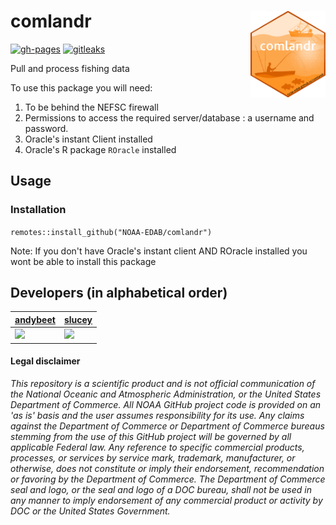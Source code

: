 # comlandr <img src="man/figures/logo.png" align="right" width="120" /> 

[![gh-pages](https://github.com/NOAA-EDAB/comlandr/actions/workflows/pkgdown.yaml/badge.svg)](https://github.com/NOAA-EDAB/comlandr/actions/workflows/pkgdown.yaml)
[![gitleaks](https://github.com/NOAA-EDAB/comlandr/workflows/gitleaks/badge.svg)](https://github.com/NOAA-EDAB/comlandr/actions)

Pull and process fishing data

To use this package you will need:

1. To be behind the NEFSC firewall
2. Permissions to access the required server/database : a username and password.
3. Oracle's instant Client installed
4. Oracle's R package `ROracle` installed

## Usage

### Installation

```remotes::install_github("NOAA-EDAB/comlandr")```

Note: If you don't have Oracle's instant client AND ROracle installed you wont be able to install this package

## Developers (in alphabetical order)

| [andybeet](https://github.com/andybeet)                                                         | [slucey](https://github.com/slucey)                                                                                                    |
|-------------------------------------------------------------------------------------------------|----------------------------------------------------------------------------------------------------------------------------------------|
| [![](https://avatars1.githubusercontent.com/u/22455149?s=100&v=4)](https://github.com/andybeet) | [![](https://avatars.githubusercontent.com/u/5578254?s=100&u=cd59cd654cab73ea583c697145bfe062222355cd&v=4)](https://github.com/slucey) |


#### Legal disclaimer

*This repository is a scientific product and is not official
communication of the National Oceanic and Atmospheric Administration, or
the United States Department of Commerce. All NOAA GitHub project code
is provided on an 'as is' basis and the user assumes responsibility for
its use. Any claims against the Department of Commerce or Department of
Commerce bureaus stemming from the use of this GitHub project will be
governed by all applicable Federal law. Any reference to specific
commercial products, processes, or services by service mark, trademark,
manufacturer, or otherwise, does not constitute or imply their
endorsement, recommendation or favoring by the Department of Commerce.
The Department of Commerce seal and logo, or the seal and logo of a DOC
bureau, shall not be used in any manner to imply endorsement of any
commercial product or activity by DOC or the United States Government.*
